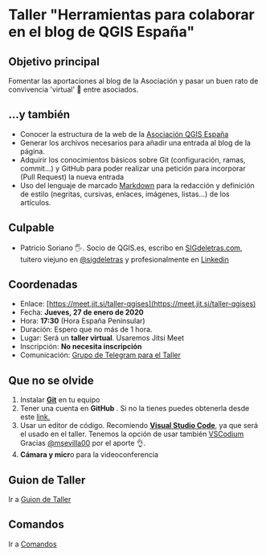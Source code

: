 # Taller "Herramientas para colaborar en el blog de QGIS España"

## Objetivo principal

Fomentar las aportaciones al blog de la Asociación y pasar un buen rato de convivencia 'virtual' 🥳 entre asociados.

## ...y también

- Conocer la estructura de la web de la [Asociación QGIS España](https://www.qgis.es/)
- Generar los archivos necesarios para añadir una entrada al blog de la página.
- Adquirir los conocimientos básicos sobre Git (configuración, ramas, commit...) y GitHub para poder realizar una petición para incorporar (Pull Request) la nueva entrada
- Uso del lenguaje de marcado [Markdown](https://es.wikipedia.org/wiki/Markdown) para la redacción y definición de estilo (negritas, cursivas, enlaces, imágenes, listas...) de los artículos.

## Culpable

- Patricio Soriano 🖐. Socio de QGIS.es,  escribo en [SIGdeletras.com](https://sigdeletras.com/), tuitero viejuno en [@sigdeletras](https://github.com/sigdeletras) y profesionalmente en [Linkedin](https://www.linkedin.com/in/patriciosorianocastro/)

## Coordenadas

- Enlace: [https://meet.jit.si/taller-qgises](https://meet.jit.si/taller-qgises)
- Fecha: **Jueves, 27 de enero de 2020**
- Hora: **17:30** (Hora España Peninsular)
- Duración: Espero que no más de 1 hora.
- Lugar: Será un **taller virtual**. Usaremos Jitsi Meet
- Inscripción: **No necesita inscripción**
- Comunicación: [Grupo de Telegram para el Taller](https://t.me/+NPDWTHBFA9EyZDJk)

## Que no se olvide

1. Instalar **[Git](https://git-scm.com/)** en tu equipo
2. Tener una cuenta en **GitHub** . Si no la tienes puedes obtenerla desde este [link.](https://github.com/signup?source=login)
3. Usar un editor de código. Recomiendo **[Visual Studio Code](https://code.visualstudio.com/download)**, ya que será el usado en el taller. Tenemos la opción de usar también [VSCodium](https://vscodium.com/) Gracias [@msevilla00](https://twitter.com/msevilla00) por el aporte 👌.
4. **Cámara y micr**o para la videoconferencia

## Guion de Taller

Ir a [Guion de Taller](taller.md)

## Comandos

Ir a [Comandos](comandos.md)


